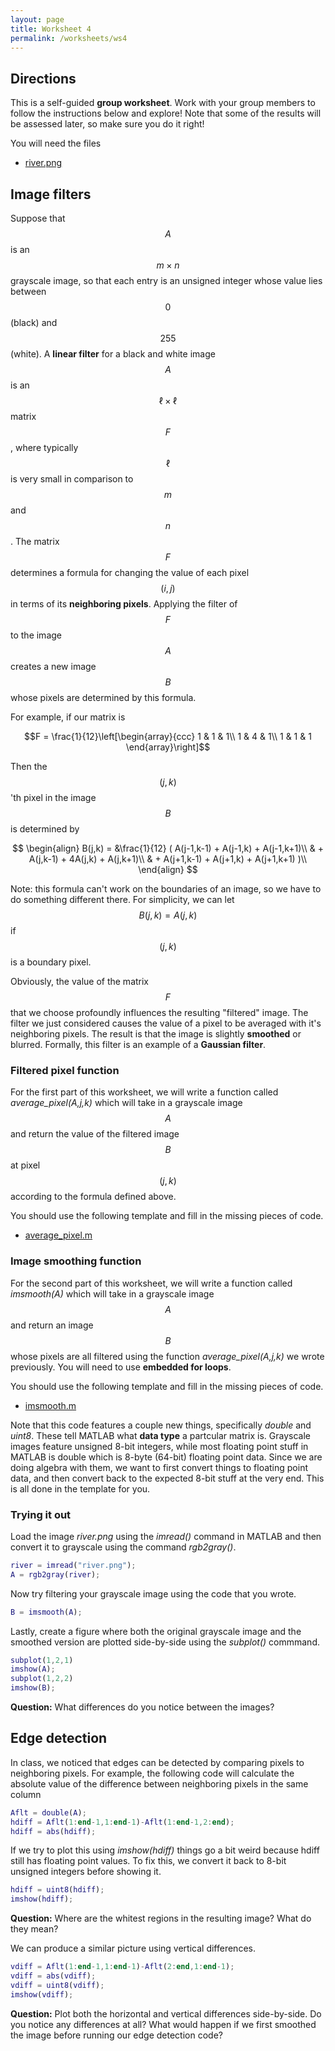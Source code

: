 ```yaml
---
layout: page
title: Worksheet 4
permalink: /worksheets/ws4
---
```


## Directions

This is a self-guided **group worksheet**.  Work with your group members to follow the instructions below and explore!  Note that some of the results will be assessed later, so make sure you do it right!

You will need the files

* [river.png](river.png)

## Image filters

Suppose that $$A$$ is an $$m\times n$$ grayscale image, so that each entry is an unsigned integer whose value lies between $$0$$ (black) and $$255$$ (white).
A **linear filter** for a black and white image $$A$$ is an $$\ell\times\ell$$ matrix $$F$$, where typically $$\ell$$ is very small in comparison to $$m$$ and $$n$$.
The matrix $$F$$ determines a formula for changing the value of each pixel $$(i,j)$$ in terms of its **neighboring pixels**.
Applying the filter of $$F$$ to the image $$A$$ creates a new image $$B$$ whose pixels are determined by this formula.

For example, if our matrix is

$$F = \frac{1}{12}\left[\begin{array}{ccc}
1 & 1 & 1\\
1 & 4 & 1\\
1 & 1 & 1
\end{array}\right]$$

Then the $$(j,k)$$'th pixel in the image $$B$$ is determined by

$$
\begin{align}
B(j,k)  = &\frac{1}{12}  ( A(j-1,k-1) + A(j-1,k) + A(j-1,k+1)\\
                      & + A(j,k-1) + 4A(j,k) + A(j,k+1)\\
                      & + A(j+1,k-1) + A(j+1,k) + A(j+1,k+1) )\\
\end{align}
$$

Note: this formula can't work on the boundaries of an image, so we have to do something different there.  For simplicity, we can let $$B(j,k) = A(j,k)$$ if $$(j,k)$$ is a boundary pixel.

Obviously, the value of the matrix $$F$$ that we choose profoundly influences the resulting "filtered" image.  The filter we just considered causes the value of a pixel to be averaged with it's neighboring pixels.  The result is that the image is slightly **smoothed** or blurred.  Formally, this filter is an example of a **Gaussian filter**.

### Filtered pixel function

For the first part of this worksheet, we will write a function called *average_pixel(A,j,k)* which will take in a grayscale image $$A$$ and return the value of the filtered image $$B$$ at pixel $$(j,k)$$ according to the formula defined above.

You should use the following template and fill in the missing pieces of code.

* [average_pixel.m](average_pixel.m)

### Image smoothing function

For the second part of this worksheet, we will write a function called *imsmooth(A)* which will take in a grayscale image $$A$$ and return an image $$B$$ whose pixels are all filtered using the function *average_pixel(A,j,k)* we wrote previously.  You will need to use **embedded for loops**.

You should use the following template and fill in the missing pieces of code.

* [imsmooth.m](imsmooth.m)

Note that this code features a couple new things, specifically *double* and *uint8*.  These tell MATLAB what **data type** a partcular matrix is.  Grayscale images feature unsigned 8-bit integers, while most floating point stuff in MATLAB is double which is 8-byte (64-bit) floating point data.  Since we are doing algebra with them, we want to first convert things to floating point data, and then convert back to the expected 8-bit stuff at the very end.  This is all done in the template for you.


### Trying it out

Load the image *river.png* using the *imread()* command in MATLAB and then convert it to grayscale using the command *rgb2gray()*.

```MATLAB
river = imread("river.png");
A = rgb2gray(river);
```

Now try filtering your grayscale image using the code that you wrote.

```MATLAB
B = imsmooth(A);
```

Lastly, create a figure where both the original grayscale image and the smoothed version are plotted side-by-side using the *subplot()* commmand.

```MATLAB
subplot(1,2,1)
imshow(A);
subplot(1,2,2)
imshow(B);
```

**Question:** What differences do you notice between the images?


## Edge detection

In class, we noticed that edges can be detected by comparing pixels to neighboring pixels.  For example, the following code will calculate the absolute value of the difference between neighboring pixels in the same column

```MATLAB
Aflt = double(A);
hdiff = Aflt(1:end-1,1:end-1)-Aflt(1:end-1,2:end);
hdiff = abs(hdiff);
```

If we try to plot this using *imshow(hdiff)* things go a bit weird because hdiff still has floating point values.  To fix this, we convert it back to 8-bit unsigned integers before showing it.

```MATLAB
hdiff = uint8(hdiff);
imshow(hdiff);
```

**Question:** Where are the whitest regions in the resulting image?  What do they mean?

We can produce a similar picture using vertical differences.
```MATLAB
vdiff = Aflt(1:end-1,1:end-1)-Aflt(2:end,1:end-1);
vdiff = abs(vdiff);
vdiff = uint8(vdiff);
imshow(vdiff);
```

**Question:** Plot both the horizontal and vertical differences side-by-side.  Do you notice any differences at all?  What would happen if we first smoothed the image before running our edge detection code?



